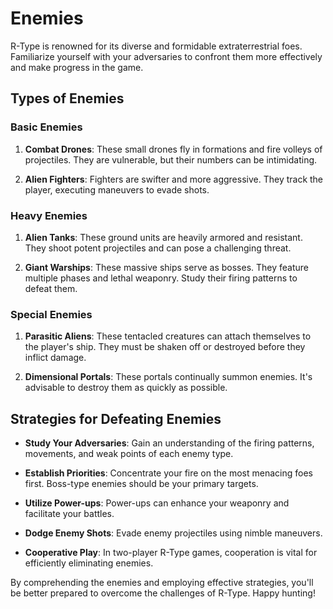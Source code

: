 # Enemies

R-Type is renowned for its diverse and formidable extraterrestrial foes. Familiarize yourself with your adversaries to confront them more effectively and make progress in the game.

## Types of Enemies

### Basic Enemies

1. **Combat Drones**: These small drones fly in formations and fire volleys of projectiles. They are vulnerable, but their numbers can be intimidating.

2. **Alien Fighters**: Fighters are swifter and more aggressive. They track the player, executing maneuvers to evade shots.

### Heavy Enemies

1. **Alien Tanks**: These ground units are heavily armored and resistant. They shoot potent projectiles and can pose a challenging threat.

2. **Giant Warships**: These massive ships serve as bosses. They feature multiple phases and lethal weaponry. Study their firing patterns to defeat them.

### Special Enemies

1. **Parasitic Aliens**: These tentacled creatures can attach themselves to the player's ship. They must be shaken off or destroyed before they inflict damage.

2. **Dimensional Portals**: These portals continually summon enemies. It's advisable to destroy them as quickly as possible.

## Strategies for Defeating Enemies

- **Study Your Adversaries**: Gain an understanding of the firing patterns, movements, and weak points of each enemy type.

- **Establish Priorities**: Concentrate your fire on the most menacing foes first. Boss-type enemies should be your primary targets.

- **Utilize Power-ups**: Power-ups can enhance your weaponry and facilitate your battles.

- **Dodge Enemy Shots**: Evade enemy projectiles using nimble maneuvers.

- **Cooperative Play**: In two-player R-Type games, cooperation is vital for efficiently eliminating enemies.

By comprehending the enemies and employing effective strategies, you'll be better prepared to overcome the challenges of R-Type. Happy hunting!
